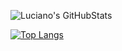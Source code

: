 ![Luciano's GitHubStats](https://github-readme-stats.vercel.app/api?username=lucianolaratelli&count_private=true&show_icons=true&theme=outrun)

[![Top Langs](https://github-readme-stats.vercel.app/api/top-langs/?username=lucianolaratelli&hide=fortran)](https://github.com/anuraghazra/github-readme-stats)
